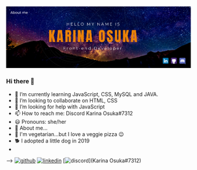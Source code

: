 ![I am Front-end Developer](https://github.com/kari-osk/kari-osk/blob/main/about_me.png)

### Hi there 👋

- 🌱 I’m currently learning JavaScript, CSS, MySQL and JAVA. 
- 👯 I’m looking to collaborate on HTML, CSS
- 🤔 I’m looking for help with JavaScript
- 📫 How to reach me: Discord Karina Osuka#7312
- 😃 Pronouns: she/her
- 🌸 About me...
- 🥦 I'm vegetarian...but I love a veggie pizza 😉
- 🐕 I adopted a little dog in 2019
- 
-->
[<img src='https://cdn.jsdelivr.net/npm/simple-icons@3.0.1/icons/github.svg' alt='github' height='40'>](https://github.com/https://github.com/kari-osk/kari-osk/)  [<img src='https://cdn.jsdelivr.net/npm/simple-icons@3.0.1/icons/linkedin.svg' alt='linkedin' height='40'>](https://www.linkedin.com/in/www.linkedin.com/in/karinaosuka/)  [<img src='https://cdn.jsdelivr.net/npm/simple-icons@3.0.1/icons/discord.svg' alt='discord' height='40'>](Karina Osuka#7312)  

